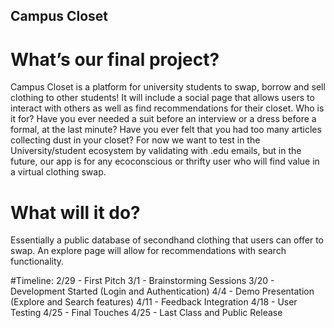 ## Campus Closet

# What’s our final project?
Campus Closet is a platform for university students to swap, borrow and sell clothing to other students! It will include a social page that allows users to interact with others as well as find recommendations for their closet. 
Who is it for? Have you ever needed a suit before an interview or a dress before a formal, at the last minute? Have you ever felt that you had too many articles collecting dust in your closet? For now we want to test in the University/student ecosystem by validating with .edu emails, but in the future, our app is for any ecoconscious or thrifty user who will find value in a virtual clothing swap.

# What will it do?
Essentially a public database of secondhand clothing that users can offer to swap. An explore page will allow for recommendations with search functionality.

#Timeline: 
2/29 - First Pitch
3/1 - Brainstorming Sessions
3/20 - Development Started (Login and Authentication)
4/4 - Demo Presentation (Explore and Search features)
4/11 - Feedback Integration
4/18 - User Testing
4/25 - Final Touches
4/25 - Last Class and Public Release
